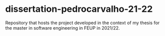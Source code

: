# dissertation-pedrocarvalho-21-22
Repository that hosts the project developed in the context of my thesis for the master in software engineering in FEUP in 2021/22.
